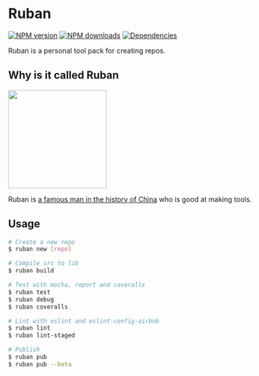 # Ruban

[![NPM version](https://img.shields.io/npm/v/ruban.svg?style=flat)](https://npmjs.org/package/ruban)
[![NPM downloads](http://img.shields.io/npm/dm/ruban.svg?style=flat)](https://npmjs.org/package/ruban)
[![Dependencies](https://david-dm.org/sorrycc/ruban/status.svg)](https://david-dm.org/sorrycc/ruban)

Ruban is a personal tool pack for creating repos.

## Why is it called Ruban

<img src="https://gw.alipayobjects.com/zos/rmsportal/xuuzthpCbUFrDKGTzIwC.png" width="200" height="200" />

Ruban is [a famous man in the history of China](https://baike.baidu.com/item/%E9%B2%81%E7%8F%AD/346165) who is good at making tools.

## Usage

```bash
# Create a new repo
$ ruban new [repo]

# Compile src to lib
$ ruban build

# Test with mocha, report and coveralls
$ ruban test
$ ruban debug
$ ruban coveralls

# Lint with eslint and eslint-config-airbnb
$ ruban lint
$ ruban lint-staged

# Publish
$ ruban pub
$ ruban pub --beta
```
